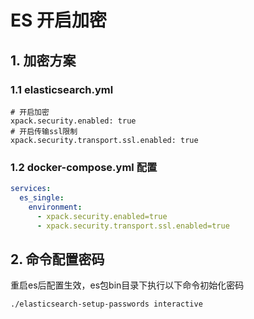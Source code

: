 # ES 开启加密

## 1. 加密方案

### 1.1 elasticsearch.yml

```properties
# 开启加密
xpack.security.enabled: true
# 开启传输ssl限制
xpack.security.transport.ssl.enabled: true
```

### 1.2 docker-compose.yml 配置

```yaml
services:
  es_single:
    environment: 
      - xpack.security.enabled=true
      - xpack.security.transport.ssl.enabled=true
```



## 2. 命令配置密码

重启es后配置生效，es包bin目录下执行以下命令初始化密码

```shell
./elasticsearch-setup-passwords interactive
```

